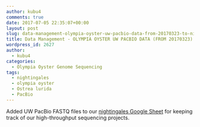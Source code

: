 ```yaml
---
author: kubu4
comments: true
date: 2017-07-05 22:35:07+00:00
layout: post
slug: data-management-olympia-oyster-uw-pacbio-data-from-20170323-to-nightingales
title: Data Management - OLYMPIA OYSTER UW PACBIO DATA (FROM 20170323) TO NIGHTINGALES
wordpress_id: 2627
author:
  - kubu4
categories:
  - Olympia Oyster Genome Sequencing
tags:
  - nightingales
  - olympia oyster
  - Ostrea lurida
  - PacBio
---
```


Added UW PacBio FASTQ files to our [nightingales Google Sheet](https://docs.google.com/spreadsheets/d/1_XqIOPVHSBVGscnjzDSWUeRL7HUHXfaHxVzec-I-8Xk/edit?usp=sharing) for keeping track of our high-throughput sequencing projects.
